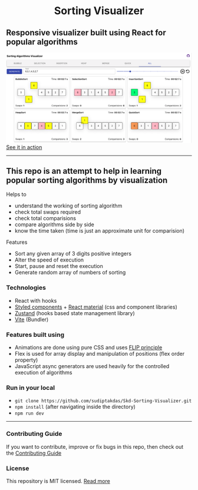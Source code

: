 <h1 align="center">
    Sorting Visualizer
</h1>

## Responsive visualizer built using React for popular algorithms

<a href="https://github.com/sudiptakdas/Skd-Sorting-Visualizer/dist/"><img src="cover.png" alt="cover" /></a>
[See it in action](https://github.com/sudiptakdas/Skd-Sorting-Visualizer/dist/)

---

## This repo is an attempt to help in learning popular sorting algorithms by visualization

Helps to

- understand the working of sorting algorithm
- check total swaps required
- check total comparisions
- compare algorithms side by side
- know the time taken (time is just an approximate unit for comparision)

Features

- Sort any given array of 3 digits positive integers
- Alter the speed of execution
- Start, pause and reset the execution
- Generate random array of numbers of sorting

### Technologies

- React with hooks
- [Styled components](https://styled-components.com/) + [React material](https://material-ui.com/) (css and component libraries)
- [Zustand](https://github.com/pmndrs/zustand) (hooks based state management library)
- [Vite](https://vitejs.dev/) (Bundler)

### Features built using

- Animations are done using pure CSS and uses [FLIP principle](https://aerotwist.com/blog/flip-your-animations/)
- Flex is used for array display and manipulation of positions (flex order property)
- JavaScript async generators are used heavily for the controlled execution of algorithms

### Run in your local

- ```git clone https://github.com/sudiptakdas/Skd-Sorting-Visualizer.git```
- ```npm install``` (after navigating inside the directory)
- ```npm run dev```

---

### Contributing Guide

If you want to contribute, improve or fix bugs in this repo, then check out the [Contributing Guide](./CONTRIBUTING.md)
<br/>

### License

This repository is MIT licensed. [Read more](./LICENSE)
